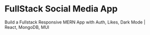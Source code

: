 # FullStack Social Media App

Build a Fullstack Responsive MERN App with Auth, Likes, Dark Mode | React, MongoDB, MUI
